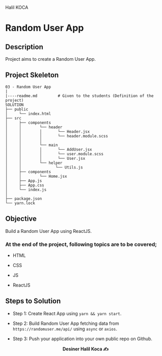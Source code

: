 <p>Halil KOCA<img align="right"
  src="https://secure.meetupstatic.com/photos/event/3/1/b/9/600_488352729.jpeg"  width="15px"></p>

# Random User App

## Description

Project aims to create a Random User App.

## Project Skeleton

```
03 - Random User App
|
|----readme.md         # Given to the students (Definition of the project)
SOLUTION
├── public
│     └── index.html
├── src
│     ├── components
│     │        └── header
│     │        │       └── Header.jsx
│     │        │       └── header.module.scss
│     │        │
│     │        └── main
│     │        │       └── AddUser.jsx
│     │        │       └── user.module.scss
│     │        │       └── User.jsx
│     │        └── helper
│     │               └── Utils.js
│     ├── components
│     │        └── Home.jsx
│     ├── App.js
│     ├── App.css
│     └── index.js
│     
├── package.json
└── yarn.lock
```


## Objective

Build a Random User App using ReactJS.

### At the end of the project, following topics are to be covered;

- HTML

- CSS

- JS

- ReactJS


## Steps to Solution

- Step 1: Create React App using `yarn && yarn start`.

- Step 2: Build Random User App fetching data from `https://randomuser.me/api/` using `async` or `axios`.

- Step 3: Push your application into your own public repo on Github.



**<p align="center">Desiner Halil Koca &#9997;</p>**

